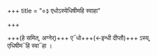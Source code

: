 +++
title = "०३ एधोऽस्येधिषीमहि स्वाहा"

+++

+++(हे समित्, अग्नेर्)+++ ए᳓धो+++(←इन्धी दीप्तौ)+++ ऽस्य्,  
एधिषीम᳓हि स्वा᳓हा ।  
